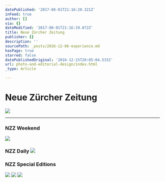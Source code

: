 ```yaml
---
datePublished: '2017-08-01T21:16:20.321Z'
inFeed: true
author: []
via: {}
dateModified: '2017-08-01T21:16:19.872Z'
title: Neue Zürcher Zeitung
publisher: {}
description: ''
sourcePath: _posts/2016-12-06-experience.md
hasPage: true
starred: false
datePublishedOriginal: '2016-12-15T20:05:04.533Z'
url: photo-and-editorial-design/index.html
_type: Article

---
```

# Neue Zürcher Zeitung
![](https://the-grid-user-content.s3-us-west-2.amazonaws.com/9300c4d0-6741-413b-b387-83a2324e9eeb.png)

---

### NZZ Weekend
![](https://imgflo.herokuapp.com/graph/2b2431f8e7ba7b0/b0101fc9f4ee11fb023382fc47dce732/croprotate.png?cropheight=4565&cropwidth=946&degrees=0&input=https%3A%2F%2Fthe-grid-user-content.s3-us-west-2.amazonaws.com%2Fbd90f823-90a3-4fcd-b102-92cb99c6837e.png&x=103&y=0)

### NZZ Daily ![](https://the-grid-user-content.s3-us-west-2.amazonaws.com/a940e508-093f-4cb0-b445-69edff364f17.png)

### NZZ Special Editions
![](https://the-grid-user-content.s3-us-west-2.amazonaws.com/1da13e43-53c4-408c-8008-e883a0761cfa.png)
![](https://the-grid-user-content.s3-us-west-2.amazonaws.com/35c0e4a9-f469-4deb-891c-b34e27d9b3cd.png)
![](https://the-grid-user-content.s3-us-west-2.amazonaws.com/7aa4f930-f75e-4e65-89c4-9bc03ed05919.png)